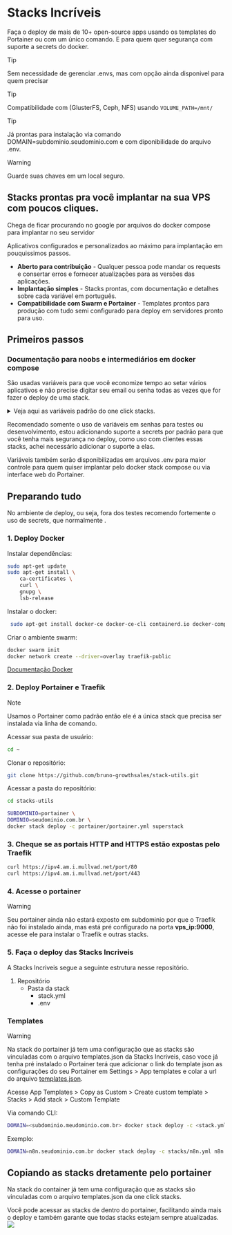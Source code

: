 # Stacks Incríveis

Faça o deploy de mais de 10+ open-source apps usando os templates do Portainer ou com um único comando. E para quem quer segurança com suporte a secrets do docker.

> [!TIP]
> Sem necessidade de gerenciar .envs, mas com opção ainda disponivel para quem precisar

> [!TIP]
> Compatibilidade com (GlusterFS, Ceph, NFS) usando `VOLUME_PATH=/mnt/`

> [!TIP]
> Já prontas para instalação via comando DOMAIN=subdominio.seudominio.com e com diponibilidade do arquivo .env.

> [!WARNING]
> Guarde suas chaves em um local seguro.

## Stacks prontas pra você implantar na sua VPS com poucos cliques. 

Chega de ficar procurando no google por arquivos do docker compose para implantar no seu servidor

Aplicativos configurados e personalizados ao máximo para implantação em pouquissimos passos.

- **Aberto para contribuição** - Qualquer pessoa pode mandar os requests e consertar erros e fornecer atualizações para as versões das aplicações.
- **Implantação simples** - Stacks prontas, com documentação e detalhes sobre cada variável em português.
- **Compatibilidade com Swarm e Portainer** - Templates prontos para produção com tudo semi configurado para deploy em servidores pronto para uso.

## Primeiros passos

### Documentação para noobs e intermediários em docker compose

São usadas variáveis para que você economize tempo ao setar vários aplicativos e não precise digitar seu email ou senha todas as vezes que for fazer o deploy de uma stack.

<details><summary>Veja aqui as variáveis padrão do one click stacks.</summary>

- **DOMINIO** - Seu dominio padrão. Ex: seudominio.com.br
- **ACME_EMAIL** - Email usado para aquisição dos certificados Let's Encrypt. SUPER IMPORTANTE
- **SMTP_SENDER** - Email que irá aparecer quando se envia um email novo pelo servidor. Ex: <nao-responda@gmail.com>
- **SMTP_SERVER** - Endereço do servidor SMTP que irá enviar os emails. Ex: gmail.smtp.com ou mail.seudominio.com
- **SMTP_USER** - Usuário que ira logar no servidor SMTP, normalmente é seu email principal. Ex: <seuemail@gmail.com>
- **SMTP_PASSWORD** - Senha do seu email ou senha de aplicativo. [Saiba mais sobre senhas de aplicativo](https://atendimento.tecnospeed.com.br/hc/pt-br/articles/4418115119127-Como-criar-senha-de-aplicativo-para-email)
- **NUMBER** - Uma aplicação pode ter varias instancias rodando, -1 -2 -3 -4, se não alterada o padrão será -1. Ex: Portainer-1
- **VERSION** - A versão da aplicação a ser usada no container, se não alterada será usada a ultima versão estável do aplicativo.
- **TRUSTED_IPS** - IP dos servidores que vão se conectar a suas aplicações, se não alterado o padrão sera somente o localhost.

</details>

Recomendado somente o uso de variáveis em senhas para testes ou desenvolvimento, estou adicionando suporte a secrets por padrão para que você tenha mais segurança no deploy, como uso com clientes essas stacks, achei necessário adicionar o suporte a elas.

Variáveis também serão disponibilizadas em arquivos .env para maior controle para quem quiser implantar pelo docker stack compose ou via interface web do Portainer.

## Preparando tudo

No ambiente de deploy, ou seja, fora dos testes recomendo fortemente o uso de secrets, que normalmente .

### 1. Deploy Docker

Instalar dependências:

```bash
sudo apt-get update
sudo apt-get install \
    ca-certificates \
    curl \
    gnupg \
    lsb-release
```

Instalar o docker:

```bash
 sudo apt-get install docker-ce docker-ce-cli containerd.io docker-compose-plugin
```

Criar o ambiente swarm:

```bash
docker swarm init
docker network create --driver=overlay traefik-public
```

[Documentação Docker](https://docs.docker.com/engine/install/ubuntu/)

### 2. Deploy Portainer e Traefik

> [!NOTE]
> Usamos o Portainer como padrão então ele é a única stack que precisa ser instalada via linha de comando.

Acessar sua pasta de usuário:

```bash
cd ~
```

Clonar o repositório:

```bash
git clone https://github.com/bruno-growthsales/stack-utils.git
```

Acessar a pasta do repositório:

```bash
cd stacks-utils
```

```bash
SUBDOMINIO=portainer \
DOMINIO=seudominio.com.br \
docker stack deploy -c portainer/portainer.yml superstack
```

### 3. Cheque se as portais HTTP and HTTPS estão expostas pelo Traefik

```bash
curl https://ipv4.am.i.mullvad.net/port/80
curl https://ipv4.am.i.mullvad.net/port/443
```

### 4. Acesse o portainer

> [!WARNING]
> Seu portainer ainda não estará exposto em subdominio por que o Traefik não foi instalado ainda, mas está pré configurado na porta **vps_ip:9000**, acesse ele para instalar o Traefik e outras stacks.

### 5. Faça o deploy das Stacks Incriveis

A Stacks Incriveis segue a seguinte estrutura nesse repositório.

1. Repositório
   - Pasta da stack
     - stack.yml
     - .env

### Templates

> [!WARNING]
> Na stack do portainer já tem uma configuração que as stacks são vinculadas com o arquivo templates.json da Stacks Incriveis, caso voce já tenha pré instalado o Portainer terá que adicionar o link do template json as configurações do seu Portainer em Settings > App templates e colar a url do arquivo [templates.json](https://raw.githubusercontent.com/matheusmaiberg/one-click-stacks/main/templates.json).

Acesse App Templates > Copy as Custom > Create custom template > Stacks > Add stack > Custom Template

Via comando CLI:

```bash
DOMAIN=<subdominio.meudominio.com.br> docker stack deploy -c <stack.yml> <nome_da_aplicação>
```

Exemplo:

```bash
DOMAIN=n8n.seudominio.com.br docker stack deploy -c stacks/n8n.yml n8n
```

## Copiando as stacks dretamente pelo portainer

Na stack do container já tem uma configuração que as stacks são vinculadas com o arquivo templates.json da one click stacks.

Você pode acessar as stacks de dentro do portainer, facilitando ainda mais o deploy e também garante que todas stacks estejam sempre atualizadas.
![](https://user-images.githubusercontent.com/119268809/209490086-f20a83fc-a7bb-4684-a6fa-d712bc17b48e.png)
